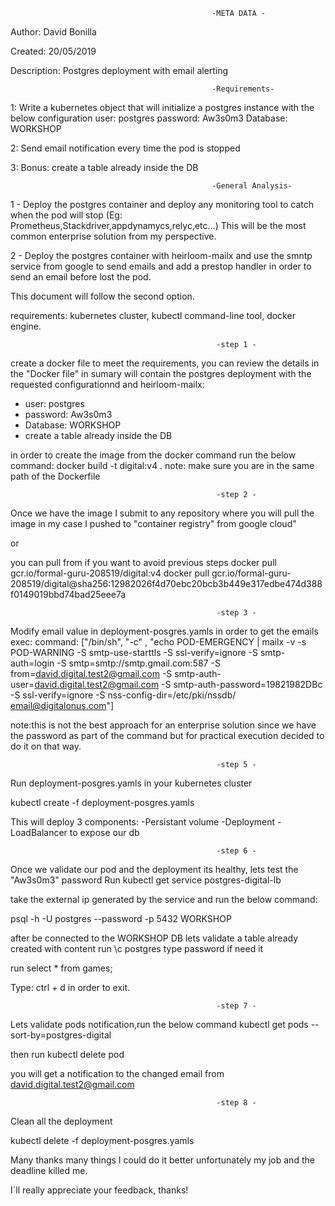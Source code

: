                                                 -META DATA -
Author: David Bonilla

Created: 20/05/2019

Description: Postgres deployment with email alerting

                                                 -Requirements-
                                                 
1: Write a kubernetes object that will initialize a postgres instance with the below configuration
  user: postgres
  password: Aw3s0m3
  Database: WORKSHOP
  
2: Send email notification every time the pod is stopped 

3: Bonus: create a table already inside the DB

                                                 -General Analysis-

1 - Deploy the postgres container and deploy any monitoring tool to catch when the pod will stop (Eg: Prometheus,Stackdriver,appdynamycs,relyc,etc...) This will be the most common enterprise solution from my perspective.

2 - Deploy the postgres container with heirloom-mailx and use the smntp service from google to send emails and add a prestop handler in order to send an email before lost the pod. 
         

This document will follow the second option.

requirements:
kubernetes cluster, kubectl command-line tool, docker engine. 

                                                  -step 1 -
create a docker file to meet the requirements, you can review the details in the "Docker file" in sumary will contain the postgres deployment with the requested configurationnd and heirloom-mailx:
  - user: postgres
  - password: Aw3s0m3
  - Database: WORKSHOP
  - create a table already inside the DB

in order to create the image from the docker command run the below command:
docker build -t digital:v4 .
note: make sure you are in the same path of the Dockerfile

                                                  -step 2 -
Once we have the image I submit to any repository where you will pull the image in my case I pushed to "container registry" from google cloud" 

or

you can pull from if you want to avoid previous steps 
docker pull gcr.io/formal-guru-208519/digital:v4
docker pull gcr.io/formal-guru-208519/digital@sha256:12982026f4d70ebc20bcb3b449e317edbe474d388f0149019bbd74bad25eee7a

                                                  
                                                  -step 3 -
Modify email value in deployment-posgres.yamls in order to get the emails
exec:
    command: ["/bin/sh", "-c" , "echo POD-EMERGENCY | mailx -v -s POD-WARNING -S smtp-use-starttls -S ssl-verify=ignore -S smtp-auth=login -S smtp=smtp://smtp.gmail.com:587 -S from=david.digital.test2@gmail.com -S smtp-auth-user=david.digital.test2@gmail.com -S smtp-auth-password=19821982DBc -S ssl-verify=ignore -S nss-config-dir=/etc/pki/nssdb/  <email@digitalonus.com>"]

note:this is not the best approach for an enterprise solution since we have the password as part of the command but for practical execution decided to do it on that way.
                                                  
                                                  -step 5 - 
Run deployment-posgres.yamls in your kubernetes cluster 

kubectl create -f deployment-posgres.yamls

This will deploy 3 components:
-Persistant volume
-Deployment 
-LoadBalancer to expose our db

                                                  -step 6 -
Once we validate our pod and the deployment its healthy, lets test the "Aw3s0m3" password
Run
kubectl get service postgres-digital-lb

take the external ip generated by the service and run the below command:

psql -h <ExternalIP> -U postgres --password -p 5432 WORKSHOP
  
after be connected to the WORKSHOP DB lets validate a table already created with content 
run
\c postgres
type password if need it 

run
select * from games;


Type: ctrl + d in order to exit.

                                                  
                                                  -step 7 -
Lets validate pods notification,run the below command
kubectl get pods --sort-by=postgres-digital

then run
kubectl delete pod <pod name>
  
you will get a notification to the changed email from david.digital.test2@gmail.com                       
                                                  
                                                  -step 8 -
Clean all the deployment                                        
                                                  
kubectl delete -f deployment-posgres.yamls


Many thanks many things I could do it better unfortunately my job and the deadline killed me. 

I´ll really appreciate your feedback, thanks!


 
                                                                               






